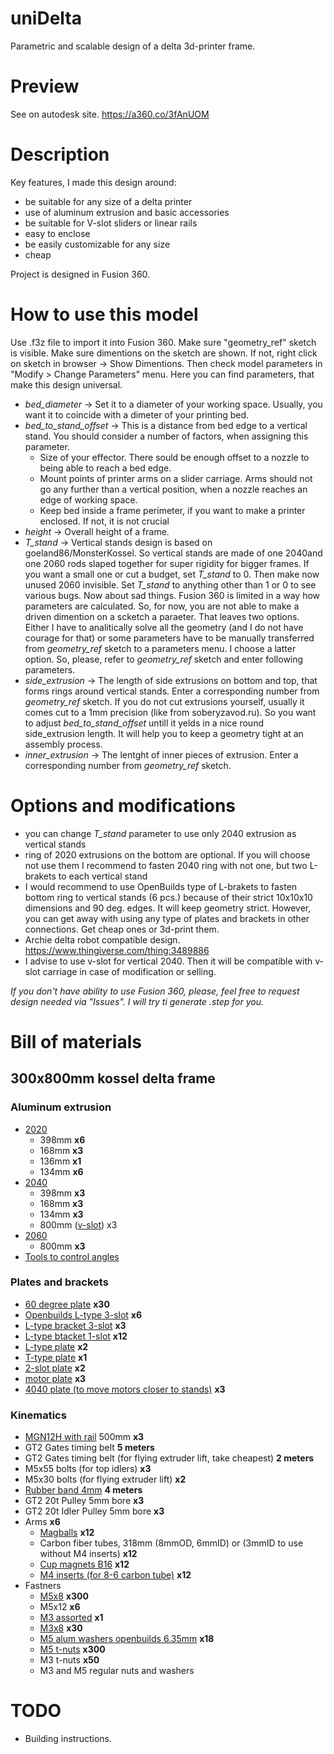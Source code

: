 # uniDelta
Parametric and scalable design of a delta 3d-printer frame.

# Preview
See on autodesk site.
https://a360.co/3fAnUOM

# Description
Key features, I made this design around:
+ be suitable for any size of a delta printer
+ use of aluminum extrusion and basic accessories
+ be suitable for V-slot sliders or linear rails
+ easy to enclose
+ be easily customizable for any size
+ cheap

Project is designed in Fusion 360.

# How to use this model
Use .f3z file to import it into Fusion 360.
Make sure "geometry_ref" sketch is visible. Make sure dimentions on the sketch are shown. If not, right click on sketch in browser -> Show Dimentions.
Then check model parameters in "Modify > Change Parameters" menu. Here you can find parameters, that make this design universal.
- *bed_diameter* -> Set it to a diameter of your working space. Usually, you want it to coincide with a dimeter of your printing bed.
- *bed_to_stand_offset* -> This is a distance from bed edge to a vertical stand. You should consider a number of factors, when assigning this parameter.
  - Size of your effector. There sould be enough offset to a nozzle to being able to reach a bed edge.
  - Mount points of printer arms on a slider carriage. Arms should not go any further than a vertical position, when a nozzle reaches an edge of working space.
  - Keep bed inside a frame perimeter, if you want to make a printer enclosed. If not, it is not crucial
- *height* -> Overall height of a frame.
- *T_stand* -> Vertical stands design is based on goeland86/MonsterKossel. So vertical stands are made of one 2040and one 2060 rods slaped together for super rigidity for bigger frames. If you want a small one or cut a budget, set *T_stand* to 0. Then make now unused 2060 invisible. Set *T_stand* to anything other than 1 or 0 to see various bugs.
Now about sad things. Fusion 360 is limited in a way how parameters are calculated. So, for now, you are not able to make a driven dimention on a scketch a paraeter. That leaves two options. Either I have to analitically solve all the geometry (and I do not have courage for that) or some parameters have to be manually transferred from *geometry_ref* sketch to a parameters menu. I choose a latter option. So, please, refer to *geometry_ref* sketch and enter following parameters.
- *side_extrusion* -> The length of side extrusions on bottom and top, that forms rings around vertical stands. Enter a corresponding number from *geometry_ref* sketch. If you do not cut extrusions yourself, usually it comes cut to a 1mm precision (like from soberyzavod.ru). So you want to adjust *bed_to_stand_offset* untill it yelds in a nice round side_extrusion length. It will help you to keep a geometry tight at an assembly process.
- *inner_extrusion* -> The lentght of inner pieces of extrusion. Enter a corresponding number from *geometry_ref* sketch.

# Options and modifications
- you can change *T_stand* parameter to use only 2040 extrusion as vertical stands
- ring of 2020 extrusions on the bottom are optional. If you will choose not use them I recommend to fasten 2040 ring with not one, but two L-brakets to each vertical stand
- I would recommend to use OpenBuilds type of L-brakets to fasten bottom ring to vertical stands (6 pcs.) because of their strict 10x10x10 dimensions and 90 deg. edges. It will keep geometry strict. However, you can get away with using any type of plates and brackets in other connections. Get cheap ones or 3d-print them.
- Archie delta robot compatible design. https://www.thingiverse.com/thing:3489886
- I advise to use v-slot for vertical 2040. Then it will be compatible with v-slot carriage in case of modification or selling.

*_If you don't have ability to use Fusion 360, please, feel free to request design needed via "Issues". I will try ti generate .step for you._*

# Bill of materials
## 300x800mm kossel delta frame
### Aluminum extrusion
- [2020](https://www.soberizavod.ru/catalog/seriya_20_obychnyy_paz/profil_konstruktsionnyy_20kh20l_bez_pokrytiya/)
  - 398mm **x6**
  - 168mm **x3**
  - 136mm **x1**
  - 134mm **x6**
- [2040](https://www.soberizavod.ru/catalog/seriya_20_obychnyy_paz/profil_konstruktsionnyy_20kh40l_bez_pokrytiya/)
  - 398mm **x3**
  - 168mm **x3**
  - 134mm **x3**
  - 800mm ([v-slot](https://www.soberizavod.ru/catalog/seriya_20_v_paz/profil_konstruktsionnyy_v20kh40l_bez_pokrytiya/)) x3
- [2060](https://www.soberizavod.ru/catalog/seriya_20_obychnyy_paz/profil_konstruktsionnyy_20kh60l_bez_pokrytiya/)
  - 800mm **x3**
- [Tools to control angles](https://aliexpress.com/item/4000784066824.html)
### Plates and brackets
- [60 degree plate](https://www.soberizavod.ru/catalog/pod_uglom_seriya_20/u_soedinitel_60_gradusov_4_otv_paz_6_l57/) **x30**
- [Openbuilds L-type 3-slot](https://aliexpress.com/item/32843660148.html) **x6**
- [L-type bracket 3-slot](https://www.soberizavod.ru/catalog/uglovye_soediniteli_seriya_20/ugolok_20kh60l_paz_6_m52/) **x3**
- [L-type btacket 1-slot](https://www.soberizavod.ru/catalog/uglovye_soediniteli_seriya_20/ugolok_20kh20l_paz_6_m51/) **x12**
- [L-type plate](https://www.soberizavod.ru/catalog/g_obraznye_seriya_20/g_soedinitel_40kh60v_paz_6_l60/) **x2**
- [T-type plate](https://www.soberizavod.ru/catalog/t_obraznye_seriya_20/t_soedinitel_40kh50v_paz_6_l69/) **x1**
- [2-slot plate](https://www.soberizavod.ru/catalog/pryamougolnye_seriya_20/soedinitel_20kh40_paz_6_m45/) **x2**
- [motor plate](https://aliexpress.com/item/32813261164.html) **x3**
- [4040 plate (to move motors closer to stands)](https://www.soberizavod.ru/catalog/pryamougolnye_seriya_20/soedinitel_40kh40_paz_6_m48/) **x3**
### Kinematics
- [MGN12H with rail](https://aliexpress.com/item/32787326334) 500mm **x3**
- GT2 Gates timing belt **5 meters**
- GT2 Gates timing belt (for flying extruder lift, take cheapest)  **2 meters**
- M5x55 bolts (for top idlers) **x3**
- M5x30 bolts (for flying extruder lift) **x2**
- [Rubber band 4mm](https://aliexpress.com/item/32882540825.html) **4 meters**
- GT2 20t Pulley 5mm bore **x3**
- GT2 20t Idler Pulley 5mm bore **x3**
- Arms **x6**
  - [Magballs](https://duet3d.com/BallStudEnds) **x12**
  - Carbon fiber tubes, 318mm (8mmOD, 6mmID) or (3mmID to use without M4 inserts) **x12**
  - [Cup magnets B16](https://aliexpress.com/item/32966899291.html) **x12**
  - [M4 inserts (for 8-6 carbon tube)](https://aliexpress.com/item/32811461060.html) **x12**
- Fastners
  - [M5x8](https://aliexpress.com/item/32811776016.html) **x300**
  - M5x12 **x6**
  - [M3 assorted](https://aliexpress.com/item/32831757502.html) **x1**
  - [M3x8](https://aliexpress.com/item/32769412937) **x30**
  - [M5 alum washers openbuilds 6.35mm](https://aliexpress.com/item/32753534988.html) **x18**
  - [M5 t-nuts](https://aliexpress.com/item/32706324351.html) **x300**
  - M3 t-nuts **x50**
  - M3 and M5 regular nuts and washers
  
# TODO
- Building instructions.
